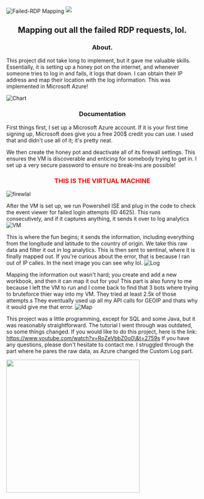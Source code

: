 <img src="https://i.ibb.co/9nMTHwx/banner-2.png" alt="Failed-RDP Mapping" border="0" align="center">
<img src="https://img.shields.io/badge/Microsoft-Azure-white?style=plastic&color=blue">
<h2 align="center">Mapping out all the failed RDP requests, lol.</h2>
<h3 align="center"> About.</h3>

This project did not take long to implement, but it gave me valuable skills. Essentially, it is setting up a honey pot on the internet, and whenever someone tries to log in and fails, it logs that down. I can obtain their IP address and map their location with the log information. This was implemented in Microsoft Azure!

<img src="https://i.ibb.co/BwYYH2Q/Chart.png" alt="Chart" border="0">

<h3 align="center">Documentation</h3>

First things first, I set up a Microsoft Azure account. If it is your first time signing up, Microsoft does give you a free 200$ credit you can use. I used that and didn't use all of it; it's pretty neat.

We then create the honey pot and deactivate all of its firewall settings. This ensures the VM is discoverable and enticing for somebody trying to get in. I set up a very secure password to ensure no break-ins are possible!
<h3 align="center" style="color: red" > THIS IS THE VIRTUAL MACHINE </h3>
<a><img src="https://i.ibb.co/JvDmV0D/firewlal.png" alt="firewlal" border="0"></a>

After the VM is set up, we run Powershell ISE and plug in the code to check the event viewer for failed login attempts (ID 4625). This runs consecutively, and if it captures anything, it sends it over to log analytics
<a><img src="https://i.ibb.co/Hg7nVJd/VM.png" alt="VM" border="0"></a>

This is where the fun begins; it sends the information, including everything from the longitude and latitude to the country of origin. We take this raw data and filter it out in log analytics. This is then sent to sentinal, where it is finally mapped out. If you're curious about the error, that is because I ran out of IP calles. In the next image you can see why lol.
<a><img src="https://i.ibb.co/J7NQGYZ/Log.jpg" alt="Log" border="0"></a>

Mapping the information out wasn't hard; you create and add a new workbook, and then it can map it out for you! This part is also funny to me because I left the VM to run and I come back to find that 3 bots where trying to bruteforce thier way into my VM. They tried at least 2.5k of those attempts.s They eventually used up all my API calls for GEOIP and thats why it would give me that error.
<a><img src="https://i.ibb.co/Htdrj3D/Map.jpg" alt="Map" border="0"></a>

This project was a little programming, except for SQL and some Java, but it was reasonably straightforward. The tutorial I went through was outdated, so some things changed. If you would like to do this project, here is the link: https://www.youtube.com/watch?v=RoZeVbbZ0o0\&t=2759s
 If you have any questions, please don't hesitate to contact me. I struggled through the part where he pares the raw data, as Azure changed the Custom Log part.

<img src="https://media.giphy.com/media/oobNzX5ICcRZC/giphy.gif?cid=ecf05e47ggfln5y0qhz7h3do3ybue8n73amijws5ra2pob31\&ep=v1\_gifs\_search\&rid=giphy.gif\&ct=g
" width="350" align="center">

